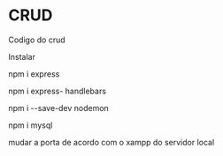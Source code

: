 # CRUD
Codigo do crud


Instalar 

npm i express

npm i express- handlebars

npm i --save-dev nodemon

npm i mysql

mudar a porta de acordo com o xampp do servidor local

